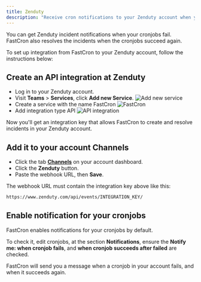```yaml
---
title: Zenduty
description: "Receive cron notifications to your Zenduty account when your cronjobs fail or succeed."
---
```


You can get Zenduty incident notifications when your cronjobs fail.
FastCron also resolves the incidents when the cronjobs succeed again.

To set up integration from FastCron to your Zenduty account, follow the instructions below:

## Create an API integration at Zenduty
- Log in to your Zenduty account.
- Visit **Teams** > **Services**, click **Add new Service**.
![Add new service](/screenshots/zenduty/step1-services.png)
- Create a service with the name FastCron
![FastCron](/screenshots/zenduty/step2-fastcron.png)
- Add integration type API
![API integration](/screenshots/zenduty/step3-integration.png)

Now you'll get an integration key that allows FastCron to create and resolve incidents in your Zenduty account.

## Add it to your account Channels

- Click the tab [**Channels**](https://app.fastcron.com/account/channel) on your account dashboard.
- Click the **Zenduty** button.
- Paste the webhook URL, then **Save**.

The webhook URL must contain the integration key above like this:
```txt "INTEGRATION_KEY"
https://www.zenduty.com/api/events/INTEGRATION_KEY/
```

## Enable notification for your cronjobs
FastCron enables notifications for your cronjobs by default.

To check it, edit cronjobs, at the section **Notifications**,
ensure the **Notify me: when cronjob fails**, and **when cronjob succeeds after failed** are checked.

FastCron will send you a message when a cronjob in your account fails, and when it succeeds again.